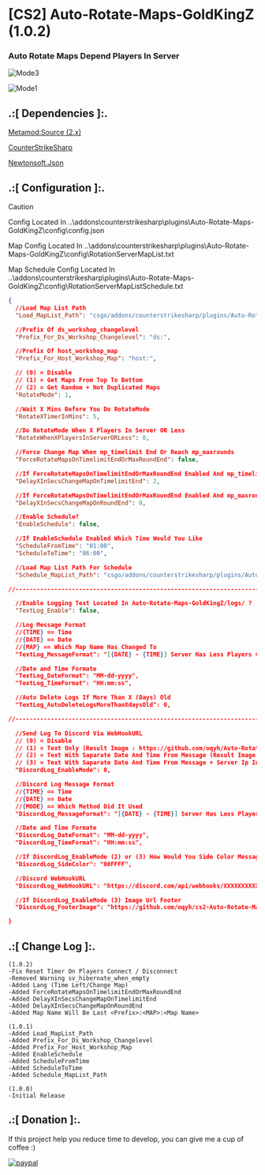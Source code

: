 # [CS2] Auto-Rotate-Maps-GoldKingZ (1.0.2)

### Auto Rotate Maps Depend Players In Server

![Mode3](https://github.com/oqyh/cs2-Auto-Rotate-Maps-GoldKingZ/assets/48490385/46895839-162d-43af-b423-40d11fc598aa)

![Mode1](https://github.com/oqyh/cs2-Auto-Rotate-Maps-GoldKingZ/assets/48490385/613cade1-cc9b-4476-b84b-2f0589d3aeb2)


## .:[ Dependencies ]:.
[Metamod:Source (2.x)](https://www.sourcemm.net/downloads.php/?branch=master)

[CounterStrikeSharp](https://github.com/roflmuffin/CounterStrikeSharp/releases)

[Newtonsoft.Json](https://www.nuget.org/packages/Newtonsoft.Json)

## .:[ Configuration ]:.

> [!CAUTION]
> Config Located In ..\addons\counterstrikesharp\plugins\Auto-Rotate-Maps-GoldKingZ\config\config.json      
>                                                                                                                                                                                                  
> Map Config Located In ..\addons\counterstrikesharp\plugins\Auto-Rotate-Maps-GoldKingZ\config\RotationServerMapList.txt                                           
>                                                                                                                                                                                                  
> Map Schedule Config Located In ..\addons\counterstrikesharp\plugins\Auto-Rotate-Maps-GoldKingZ\config\RotationServerMapListSchedule.txt                                           

```json
{
  //Load Map List Path 
  "Load_MapList_Path": "csgo/addons/counterstrikesharp/plugins/Auto-Rotate-Maps-GoldKingZ/config/RotationServerMapList.txt",

  //Prefix Of ds_workshop_changelevel
  "Prefix_For_Ds_Workshop_Changelevel": "ds:",

  //Prefix Of host_workshop_map
  "Prefix_For_Host_Workshop_Map": "host:",

  // (0) = Disable
  // (1) = Get Maps From Top To Bottom
  // (2) = Get Random + Not Duplicated Maps
  "RotateMode": 1,

  //Wait X Mins Before You Do RotateMode 
  "RotateXTimerInMins": 5,

  //Do RotateMode When X Players In Server OR Less
  "RotateWhenXPlayersInServerORLess": 0,

  //Force Change Map When mp_timelimit End Or Reach mp_maxrounds
  "ForceRotateMapsOnTimelimitEndOrMaxRoundEnd": false,

  //If ForceRotateMapsOnTimelimitEndOrMaxRoundEnd Enabled And mp_timelimit End How Much Delay Would You Like (In Secs)
  "DelayXInSecsChangeMapOnTimelimitEnd": 2,

  //If ForceRotateMapsOnTimelimitEndOrMaxRoundEnd Enabled And mp_maxrounds Reach How Much Delay Would You Like (In Secs)
  "DelayXInSecsChangeMapOnRoundEnd": 0,

  //Enable Schedule?
  "EnableSchedule": false,

  //If EnableSchedule Enabled Which Time Would You Like
  "ScheduleFromTime": "01:00",
  "ScheduleToTime": "06:00",

  //Load Map List Path For Schedule
  "Schedule_MapList_Path": "csgo/addons/counterstrikesharp/plugins/Auto-Rotate-Maps-GoldKingZ/config/RotationServerMapListSchedule.txt",

//-----------------------------------------------------------------------------------------

  //Enable Logging Text Located In Auto-Rotate-Maps-GoldKingZ/logs/ ?
  "TextLog_Enable": false,

  //Log Message Format
  //{TIME} == Time
  //{DATE} == Date
  //{MAP} == Which Map Name Has Changed To
  "TextLog_MessageFormat": "[{DATE} - {TIME}] Server Has Less Players Changing Map To [{MAP}]",

  //Date and Time Formate
  "TextLog_DateFormat": "MM-dd-yyyy",
  "TextLog_TimeFormat": "HH:mm:ss",

  //Auto Delete Logs If More Than X (Days) Old
  "TextLog_AutoDeleteLogsMoreThanXdaysOld": 0,

//-----------------------------------------------------------------------------------------

  //Send Log To Discord Via WebHookURL
  // (0) = Disable
  // (1) = Text Only (Result Image : https://github.com/oqyh/Auto-Rotate-Maps-GoldKingZ/blob/main/Resources/Mode1.png?raw=true)
  // (2) = Text With Saparate Date And Time From Message (Result Image : https://github.com/oqyh/Auto-Rotate-Maps-GoldKingZ/blob/main/Resources/Mode2.png?raw=true)
  // (3) = Text With Saparate Date And Time From Message + Server Ip In Footer (Result Image : https://github.com/oqyh/Auto-Rotate-Maps-GoldKingZ/blob/main/Resources/Mode3.png?raw=true)
  "DiscordLog_EnableMode": 0,

  //Discord Log Message Format
  //{TIME} == Time
  //{DATE} == Date
  //{MODE} == Which Method Did It Used
  "DiscordLog_MessageFormat": "[{DATE} - {TIME}] Server Has Less Players Changing Map To [{MAP}]",

  //Date and Time Formate
  "DiscordLog_DateFormat": "MM-dd-yyyy",
  "DiscordLog_TimeFormat": "HH:mm:ss",

  //If DiscordLog_EnableMode (2) or (3) How Would You Side Color Message To Be Check (https://www.color-hex.com/) For Colors
  "DiscordLog_SideColor": "00FFFF",

  //Discord WebHookURL
  "DiscordLog_WebHookURL": "https://discord.com/api/webhooks/XXXXXXXXXXXXXXXXXXXXXXXXXXXXXXXXXXXXXXXXXXXXXXXXXXXXXX",

  //If DiscordLog_EnableMode (3) Image Url Footer
  "DiscordLog_FooterImage": "https://github.com/oqyh/cs2-Auto-Rotate-Maps-GoldKingZ/blob/main/Resources/serverip.png?raw=true",

}
```

## .:[ Change Log ]:.
```
(1.0.2)
-Fix Reset Timer On Players Connect / Disconnect
-Removed Warning sv_hibernate_when_empty
-Added Lang (Time Left/Change Map)
-Added ForceRotateMapsOnTimelimitEndOrMaxRoundEnd
-Added DelayXInSecsChangeMapOnTimelimitEnd
-Added DelayXInSecsChangeMapOnRoundEnd
-Added Map Name Will Be Last <Prefix>:<MAP>:<Map Name>

(1.0.1)
-Added Load_MapList_Path
-Added Prefix_For_Ds_Workshop_Changelevel
-Added Prefix_For_Host_Workshop_Map
-Added EnableSchedule
-Added ScheduleFromTime
-Added ScheduleToTime
-Added Schedule_MapList_Path

(1.0.0)
-Initial Release
```

## .:[ Donation ]:.

If this project help you reduce time to develop, you can give me a cup of coffee :)

[![paypal](https://www.paypalobjects.com/en_US/i/btn/btn_donateCC_LG.gif)](https://paypal.me/oQYh)
